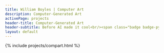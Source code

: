 ```yaml
---
title: William Boyles | Computer Art
description: Computer-Generated Art
activePage: projects
header-title: Computer-Generated Art
header-subtitle: Before AI made it cool<br/><span class="badge badge-python3 x-1">Python<i class="badge-icon fab fa-python"></i></span>
layout: default
---
```


{% include projects/compart.html %}

